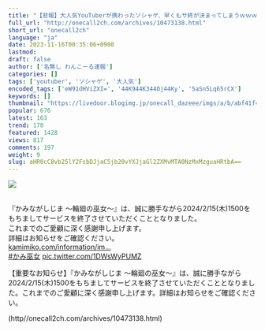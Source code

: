 ```yaml
---
title: "【悲報】大人気YouTuberが携わったソシャゲ、早くもサ終が決まってしまうｗｗｗｗ "
full_url: "http://onecall2ch.com/archives/10473138.html"
short_url: "onecall2ch"
language: "ja"
date: 2023-11-16T00:35:06+0900
lastmod: 
draft: false
author: ['名無し わんこーる速報']
categories: []
tags: ['youtuber', 'ソシャゲ', '大人気']
encoded_tags: ['eW91dHViZXI=', '44K944K344Oj44Ky', '5aSn5Lq65rCX']
keywords: []
thumbnail: "https://livedoor.blogimg.jp/onecall_dazeee/imgs/a/b/abf41f4a-s.jpg"
popular: 676
latest: 163
trend: 170
featured: 1428
views: 817
comments: 197
weight: 9
slug: aHR0cC8vb25lY2FsbDJjaC5jb20vYXJjaGl2ZXMvMTA0NzMxMzguaHRtbA==
---
```


![](https://livedoor.blogimg.jp/onecall_dazeee/imgs/a/b/abf41f4a-s.jpg)

<span><br>『かみながしじま ～輪廻の巫女～』は、誠に勝手ながら2024/2/15(木)1500をもちましてサービスを終了させていただくこととなりました。<br>これまでのご愛顧に深く感謝申し上げます。<br>詳細はお知らせをご確認ください。<br><a target='_blank' href='https//t.co/uxCCaqVDUH'>kamimiko.com/information/im…</a><br><a href='https//twitter.com/hashtag/%E3%81%8B%E3%81%BF%E5%B7%AB%E5%A5%B3'>#かみ巫女</a> <a target='_blank' href='https//t.co/1DWsWyPUMZ'>pic.twitter.com/1DWsWyPUMZ</a><p>【重要なお知らせ】『かみながしじま ～輪廻の巫女～』は、誠に勝手ながら2024/2/15(木)1500をもちましてサービスを終了させていただくこととなりました。これまでのご愛顧に深く感謝申し上げます。詳細はお知らせをご確認ください。</p></span>

(http//onecall2ch.com/archives/10473138.html)
